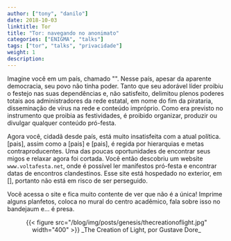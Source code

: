 ```yaml
---
author: ["tony", "danilo"]
date: 2018-10-03
linktitle: Tor
title: "Tor: navegando no anonimato"
categories: ["ENIGMA", "talks"]
tags: ["tor", "talks", "privacidade"]
weight: 1
description: 
---
```


Imagine você em um país, chamado "". Nesse país, apesar da aparente democracia, seu povo não tinha poder. Tanto que seu adorável líder proibiu o festejo nas suas dependências e, não satisfeito, delimitou plenos poderes totais aos administradores da rede estatal, em nome do fim da pirataria, disseminação de vírus na rede e conteúdo impróprio. Como era previsto no instrumento que proibia as festividades, é proibido organizar, produzir ou divulgar qualquer conteúdo pró-festa.

Agora você, cidadã desde país, está muito insatisfeita com a atual política. [pais], assim como a [pais] e [pais], é regida por hierarquias e metas contraproducentes. Uma das poucas oportunidades de encontrar seus migos e relaxar agora foi cortada. Você então descobriu um website `www.voltafesta.net`, onde é possível ler manifestos pró-festa e encontrar datas de encontros clandestinos. Esse site está hospedado no exterior, em [], portanto não está em risco de ser perseguido.

Você acessa o site e fica muito contente de ver que não é a única! Imprime alguns planfetos, coloca no mural do centro acadêmico, fala sobre isso no bandejaum e... é presa. 

<center>
{{< figure src="/blog/img/posts/genesis/thecreationoflight.jpg" width="400" >}}
_The Creation of Light,  
por Gustave Dore_
</center>
